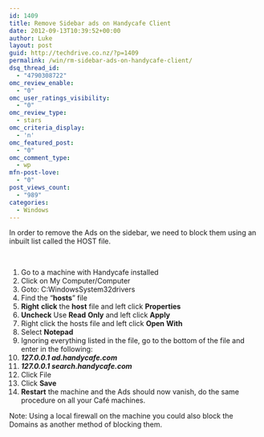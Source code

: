 ```yaml
---
id: 1409
title: Remove Sidebar ads on Handycafe Client
date: 2012-09-13T10:39:52+00:00
author: Luke
layout: post
guid: http://techdrive.co.nz/?p=1409
permalink: /win/rm-sidebar-ads-on-handycafe-client/
dsq_thread_id:
  - "4790308722"
omc_review_enable:
  - "0"
omc_user_ratings_visibility:
  - "0"
omc_review_type:
  - stars
omc_criteria_display:
  - 'n'
omc_featured_post:
  - "0"
omc_comment_type:
  - wp
mfn-post-love:
  - "0"
post_views_count:
  - "989"
categories:
  - Windows
---
```

In order to remove the Ads on the sidebar, we need to block them using an inbuilt list called the HOST file.

&nbsp;

<ol start="1">
  <li>
    Go to a machine with Handycafe installed
  </li>
  <li>
    Click on My Computer/Computer
  </li>
  <li>
    Goto: C:WindowsSystem32drivers
  </li>
  <li>
    Find the “<strong>hosts</strong>” file
  </li>
  <li>
    <strong>Right</strong> <strong>click</strong> the <strong>host</strong> file and left click <strong>Properties</strong>
  </li>
  <li>
    <strong>Uncheck</strong> Use <strong>Read</strong> <strong>Only</strong> and left click <strong>Apply</strong>
  </li>
  <li>
    Right click the hosts file and left click <strong>Open</strong> <strong>With</strong>
  </li>
  <li>
    Select <strong>Notepad</strong>
  </li>
  <li>
    Ignoring everything listed in the file, go to the bottom of the file and enter in the following:
  </li>
  <li>
    <strong><em>127.0.0.1 ad.handycafe.com</em></strong><strong></strong>
  </li>
  <li>
    <strong><em>127.0.0.1 search.handycafe.com</em></strong><strong></strong>
  </li>
  <li>
    Click File
  </li>
  <li>
    Click <strong>Save</strong>
  </li>
  <li>
    <strong>Restart</strong> the machine and the Ads should now vanish, do the same procedure on all your Café machines.
  </li>
</ol>

Note: Using a local firewall on the machine you could also block the Domains as another method of blocking them.